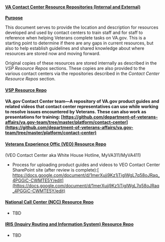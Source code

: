 #### **<span style="text-decoration:underline;">VA Contact Center Resource Repositories (Internal and External)</span>**

**<span style="text-decoration:underline;">Purpose</span>**

This document serves to provide the location and description for resources developed and used by contact centers to train staff and for staff to reference when helping Veterans complete tasks on VA.gov. This is a starting point to determine if there are any gaps in current resources, but also to help establish guidelines and shared knowledge about where resources are stored now and moving forward.

Original copies of these resources are stored internally as described in the _VSP Resource Repos_ sections. These copies are also provided to the various contact centers via the repositories described in the _Contact Center Resource Repos_ section.


#### **<span style="text-decoration:underline;">VSP  Resource Repo</span>**


#### **VA.gov Contact Center team**—A repository of VA.gov product guides and related videos that contact center representatives can use while working to resolve issues encountered by Veterans. These can also work as presentations for training: [https://github.com/department-of-veterans-affairs/va.gov-team/tree/master/platform/contact-center](https://github.com/department-of-veterans-affairs/va.gov-team/tree/master/platform/contact-center)


#### **<span style="text-decoration:underline;">Veterans Experience Offic (VEO) Resource Repo </span>**

(VEO Contact Center aka White House Hotline, MyVA311/MyVA411)


- Process for uploading product guides and videos to VEO Contact Center SharePoint site (after review is complete):[ https://docs.google.com/document/d/1merXujj9Kz1jTiglWgL7q58oJRaq_4PGGiC-CWMTE5Y/edit](https://docs.google.com/document/d/1merXujj9Kz1jTiglWgL7q58oJRaq_4PGGiC-CWMTE5Y/edit)


#### **<span style="text-decoration:underline;">National Call Center (NCC) Resource Repo</span>**

- TBD


#### **<span style="text-decoration:underline;">IRIS (Inquiry Routing and Information System) Resource Repo</span>**

- TBD
